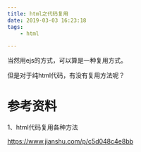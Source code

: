 ```yaml
---
title: html之代码复用
date: 2019-03-03 16:23:18
tags:
	- html

---
```




当然用ejs的方式，可以算是一种复用方式。

但是对于纯html代码，有没有复用方法呢？





# 参考资料

1、html代码复用各种方法

https://www.jianshu.com/p/c5d048c4e8bb